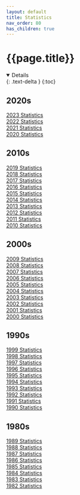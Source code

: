 ```yaml
---
layout: default
title: Statistics
nav_order: 80
has_children: true
---
```


# {{page.title}}

<details open markdown="block">
  {: .text-delta }
{:toc}
</details>

## 2020s

[2023 Statistics](2023)<br />
[2022 Statistics](2022)<br />
[2021 Statistics](2021)<br />
[2020 Statistics](2020)<br />

## 2010s

[2019 Statistics](2019)<br />
[2018 Statistics](2018)<br />
[2017 Statistics](2017)<br />
[2016 Statistics](2016)<br />
[2015 Statistics](2015)<br />
[2014 Statistics](2014)<br />
[2013 Statistics](2013)<br />
[2012 Statistics](2012)<br />
[2011 Statistics](2011)<br />
[2010 Statistics](2010)<br />

## 2000s

[2009 Statistics](2009)<br />
[2008 Statistics](2008)<br />
[2007 Statistics](2007)<br />
[2006 Statistics](2006)<br />
[2005 Statistics](2005)<br />
[2004 Statistics](2004)<br />
[2003 Statistics](2003)<br />
[2002 Statistics](2002)<br />
[2001 Statistics](2001)<br />
[2000 Statistics](2000)<br />

## 1990s

[1999 Statistics](1999)<br />
[1998 Statistics](1998)<br />
[1997 Statistics](1997)<br />
[1996 Statistics](1996)<br />
[1995 Statistics](1995)<br />
[1994 Statistics](1994)<br />
[1993 Statistics](1993)<br />
[1992 Statistics](1992)<br />
[1991 Statistics](1991)<br />
[1990 Statistics](1990)<br />

## 1980s

[1989 Statistics](1989)<br />
[1988 Statistics](1988)<br />
[1987 Statistics](1987)<br />
[1986 Statistics](1986)<br />
[1985 Statistics](1985)<br />
[1984 Statistics](1984)<br />
[1983 Statistics](1983)<br />
[1982 Statistics](1982)<br />